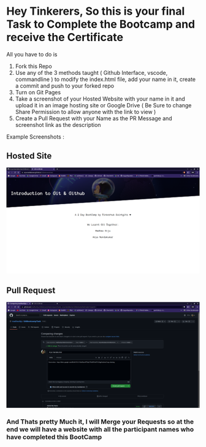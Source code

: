 # Hey Tinkerers, So this is your final Task to Complete the Bootcamp and receive the Certificate

All you have to do is
1. Fork this Repo
2. Use any of the 3 methods taught ( Github Interface, vscode, commandline ) to modify the index.html file, add your name in it, create a commit and push to your forked repo
3. Turn on Git Pages
4. Take a screenshot of your Hosted Website with your name in it and upload it in an image hosting site or Google Drive ( Be Sure to change Share Permission to allow anyone with the link to view )
5. Create a Pull Request with your Name as the PR Message and screenshot link as the description

Example Screenshots : 

## Hosted Site

![Preview](assets/ScreenshotEg.png )

## Pull Request

![Preview](assets/PR-EG.png )

### And Thats pretty Much it, I will Merge your Requests so at the end we will have a website with all the participant names who have completed this BootCamp
